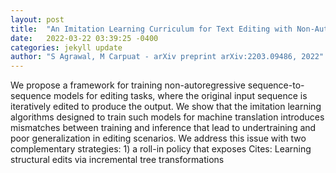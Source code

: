 ```yaml
---
layout: post
title:  "An Imitation Learning Curriculum for Text Editing with Non-Autoregressive Models"
date:   2022-03-22 03:39:25 -0400
categories: jekyll update
author: "S Agrawal, M Carpuat - arXiv preprint arXiv:2203.09486, 2022"
---
```

We propose a framework for training non-autoregressive sequence-to-sequence models for editing tasks, where the original input sequence is iteratively edited to produce the output. We show that the imitation learning algorithms designed to train such models for machine translation introduces mismatches between training and inference that lead to undertraining and poor generalization in editing scenarios. We address this issue with two complementary strategies: 1) a roll-in policy that exposes Cites: Learning structural edits via incremental tree transformations